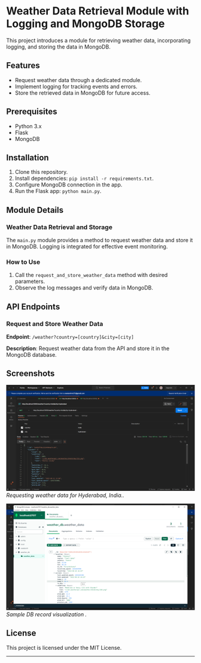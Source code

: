 # Weather Data Retrieval Module with Logging and MongoDB Storage

This project introduces a module for retrieving weather data, incorporating logging, and storing the data in MongoDB.

## Features

- Request weather data through a dedicated module.
- Implement logging for tracking events and errors.
- Store the retrieved data in MongoDB for future access.

## Prerequisites

- Python 3.x
- Flask
- MongoDB

## Installation

1. Clone this repository.
2. Install dependencies: `pip install -r requirements.txt`.
3. Configure MongoDB connection in the app.
4. Run the Flask app: `python main.py`.

## Module Details

### Weather Data Retrieval and Storage

The `main.py` module provides a method to request weather data and store it in MongoDB. Logging is integrated for effective event monitoring.

### How to Use

1. Call the `request_and_store_weather_data` method with desired parameters.
2. Observe the log messages and verify data in MongoDB.

## API Endpoints

### Request and Store Weather Data

**Endpoint**: `/weather?country=[country]&city=[city]`

**Description**: Request weather data from the API and store it in the MongoDB database.

## Screenshots

![Screenshot 1](/Assignment_3/output/Weather%20API%20request%20%20call.png)
*Requesting weather data for Hyderabad, India..*

![Screenshot 2](/Assignment_3/output/sample%20record%20visualization.png)
*Sample DB record visualization .*

## License

This project is licensed under the MIT License.

---
